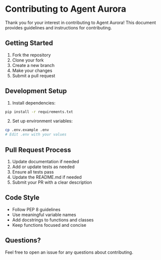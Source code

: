 # Contributing to Agent Aurora

Thank you for your interest in contributing to Agent Aurora! This document provides guidelines and instructions for contributing.

## Getting Started

1. Fork the repository
2. Clone your fork
3. Create a new branch
4. Make your changes
5. Submit a pull request

## Development Setup

1. Install dependencies:
```bash
pip install -r requirements.txt
```

2. Set up environment variables:
```bash
cp .env.example .env
# Edit .env with your values
```

## Pull Request Process

1. Update documentation if needed
2. Add or update tests as needed
3. Ensure all tests pass
4. Update the README.md if needed
5. Submit your PR with a clear description

## Code Style

- Follow PEP 8 guidelines
- Use meaningful variable names
- Add docstrings to functions and classes
- Keep functions focused and concise

## Questions?

Feel free to open an issue for any questions about contributing.
